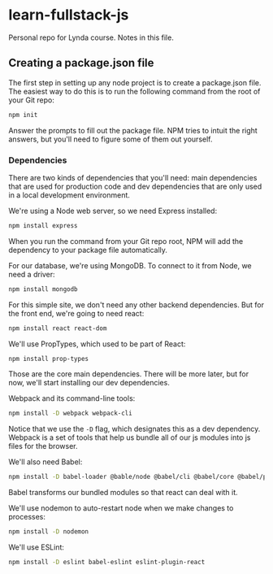 # learn-fullstack-js
Personal repo for Lynda course. Notes in this file.

## Creating a package.json file
The first step in setting up any node project is to create a package.json file.
The easiest way to do this is to run the following command from the root of your
Git repo:

```bash
npm init
```
Answer the prompts to fill out the package file. NPM tries to intuit the right answers,
but you'll need to figure some of them out yourself.

### Dependencies
There are two kinds of dependencies that you'll need: main dependencies that are used
for production code and dev dependencies that are only used in a local development
environment.

We're using a Node web server, so we need Express installed:

```bash
npm install express
```
When you run the command from your Git repo root, NPM will add the dependency to your
package file automatically.

For our database, we're using MongoDB. To connect to it from Node, we need a driver:

```bash
npm install mongodb
```

For this simple site, we don't need any other backend dependencies. But for the front end,
we're going to need react:

```bash
npm install react react-dom
```

We'll use PropTypes, which used to be part of React:

```bash
npm install prop-types
```

Those are the core main dependencies. There will be more later, but for now, we'll start 
installing our dev dependencies.

Webpack and its command-line tools:

```bash
npm install -D webpack webpack-cli
```

Notice that we use the `-D` flag, which designates this as a dev dependency.
Webpack is a set of tools that help us bundle all of our js modules into js
files for the browser.

We'll also need Babel:

```bash
npm install -D babel-loader @bable/node @babel/cli @babel/core @babel/preset-env @babel/preset-react @babel/plugin-proposal-class-properties
```

Babel transforms our bundled modules so that react can deal with it. 

We'll use nodemon to auto-restart node when we make changes to processes:

```bash
npm install -D nodemon
```

We'll use ESLint:

```bash
npm install -D eslint babel-eslint eslint-plugin-react
```
